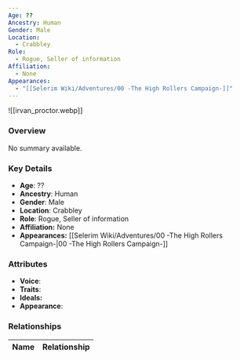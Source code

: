 ```yaml
---
Age: ??
Ancestry: Human
Gender: Male
Location:
  - Crabbley
Role:
  - Rogue, Seller of information
Affiliation:
  - None
Appearances:
  - "[[Selerim Wiki/Adventures/00 -The High Rollers Campaign-]]"
---
```


![[irvan_proctor.webp]]

### Overview
No summary available.

### Key Details
- **Age**: ??
- **Ancestry**: Human
- **Gender**: Male
- **Location**: Crabbley
- **Role**: Rogue, Seller of information
- **Affiliation:** None
- **Appearances:** [[Selerim Wiki/Adventures/00 -The High Rollers Campaign-\|00 -The High Rollers Campaign-]]

### Attributes
- **Voice**: 
- **Traits**: 
- **Ideals:** 
- **Appearance**:

### Relationships

| Name  | Relationship |
| ----- | ------------ |
